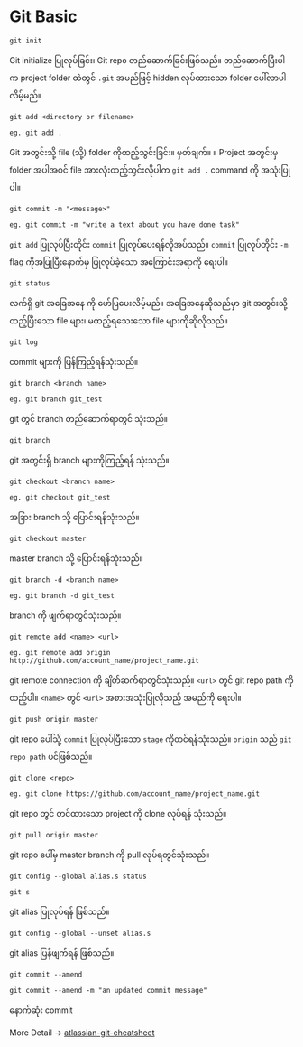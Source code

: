 # Git Basic

```
git init
```
Git initialize ပြုလုပ်ခြင်း၊ Git repo တည်ဆောက်ခြင်းဖြစ်သည်။ တည်ဆောက်ပြီးပါက project folder ထဲတွင် `.git` အမည်ဖြင့် hidden လုပ်ထားသော folder ပေါ်လာပါလိမ့်မည်။

```
git add <directory or filename>

eg. git add .
```
Git အတွင်းသို့ file (သို့) folder ကိုထည့်သွင်းခြင်း။
မှတ်ချက်။ ။ Project အတွင်းမှ folder အပါအဝင် file အားလုံးထည့်သွင်းလိုပါက ` git add . ` command ကို အသုံးပြုပါ။

```
git commit -m "<message>"

eg. git commit -m "write a text about you have done task"
```
`git add` ပြုလုပ်ပြီးတိုင်း `commit` ပြုလုပ်ပေးရန်လိုအပ်သည်။ `commit` ပြုလုပ်တိုင်း `-m` flag ကိုအပြုပြီးနောက်မှ ပြုလုပ်ခဲ့သော အကြောင်းအရာကို ရေးပါ။

```
git status
```
လက်ရှိ git အခြေအနေ ကို ဖော်ပြပေးလိမ့်မည်။ အခြေအနေဆိုသည်မှာ git အတွင်းသို့ ထည့်ပြီးသော file များ၊ မထည့်ရသေးသော file များကိုဆိုလိုသည်။

```
git log
```
commit များကို ပြန်ကြည့်ရန်သုံးသည်။

```
git branch <branch name>

eg. git branch git_test
```
git တွင် branch တည်ဆောက်ရာတွင် သုံးသည်။

```
git branch 
```
git အတွင်းရှိ branch များကိုကြည့်ရန် သုံးသည်။

```
git checkout <branch name>

eg. git checkout git_test
```
အခြား branch သို့ ပြောင်းရန်သုံးသည်။

```
git checkout master
```
master branch သို့ ပြောင်းရန်သုံးသည်။

```
git branch -d <branch name>

eg. git branch -d git_test
```
branch ကို ဖျက်ရာတွင်သုံးသည်။

```
git remote add <name> <url>

eg. git remote add origin http://github.com/account_name/project_name.git
```
git remote connection ကို ချိတ်ဆက်ရာတွင်သုံးသည်။ `<url>` တွင် git repo path ကိုထည့်ပါ။ `<name>` တွင် `<url>` အစားအသုံးပြုလိုသည့် အမည်ကို ရေးပါ။

```
git push origin master
```
git repo ပေါ်သို့ `commit` ပြုလုပ်ပြီးသော `stage` ကိုတင်ရန်သုံးသည်။ `origin` သည် `git repo path` ပင်ဖြစ်သည်။

```
git clone <repo>

eg. git clone https://github.com/account_name/project_name.git 
```
git repo တွင် တင်ထားသော project ကို clone လုပ်ရန် သုံးသည်။

```
git pull origin master
```
git repo ပေါ်မှ master branch ကို pull လုပ်ရတွင်သုံးသည်။

```
git config --global alias.s status

git s
```
git alias ပြုလုပ်ရန် ဖြစ်သည်။

```
git config --global --unset alias.s

```
git alias ပြန်ဖျက်ရန် ဖြစ်သည်။

```
git commit --amend 

git commit --amend -m "an updated commit message"

```
နောက်ဆုံး commit 


More Detail -> [atlassian-git-cheatsheet](https://www.atlassian.com/git/tutorials/atlassian-git-cheatsheet)
